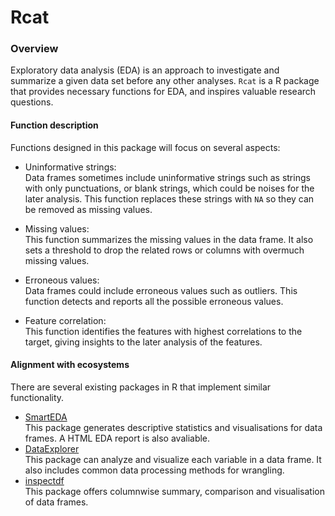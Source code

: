 # Rcat
### Overview
Exploratory data analysis (EDA) is an approach to investigate and summarize a given data set before any other analyses. `Rcat` is a R package that provides necessary functions for EDA, and inspires valuable research questions.

#### Function description
Functions designed in this package will focus on several aspects: 

- Uninformative strings:  
Data frames sometimes include uninformative strings such as strings with only punctuations, or blank strings, which could be noises for the later analysis. This function replaces these strings with `NA` so they can be removed as missing values.

- Missing values:  
This function summarizes the missing values in the data frame. It also sets a threshold to drop the related rows or columns with overmuch missing values.

- Erroneous values:  
Data frames could include erroneous values such as outliers. This function detects and reports all the possible erroneous values.

- Feature correlation:  
This function identifies the features with highest correlations to the target, giving insights to the later analysis of the features.

#### Alignment with ecosystems
There are several existing packages in R that implement similar functionality. 
- [SmartEDA](https://cran.r-project.org/web/packages/SmartEDA/index.html)  
This package generates descriptive statistics and visualisations for data frames. A HTML EDA report is also avaliable.
- [DataExplorer](https://cran.r-project.org/web/packages/SmartEDA/index.html)  
This package can analyze and visualize each variable in a data frame. It also includes common data processing methods for wrangling.
- [inspectdf](https://cran.r-project.org/web/packages/inspectdf/index.html)  
This package offers columnwise summary, comparison and visualisation of data frames.
